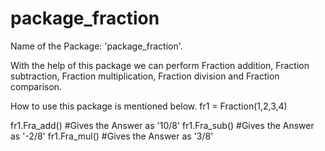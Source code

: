 # package_fraction
Name of the Package: 'package_fraction'.

With the help of this package we can perform Fraction addition, Fraction subtraction, Fraction multiplication, Fraction division and Fraction comparison.

How to use this package is mentioned below.
fr1 = Fraction(1,2,3,4)
 
fr1.Fra_add() #Gives the Answer as '10/8'
fr1.Fra_sub() #Gives the Answer as '-2/8'
fr1.Fra_mul() #Gives the Answer as '3/8'
